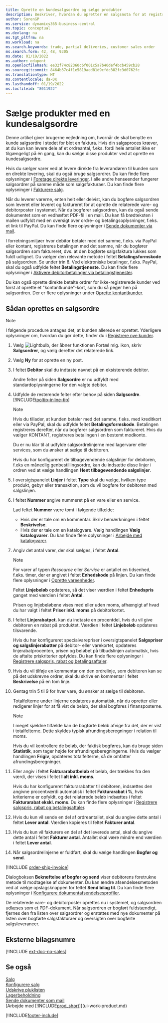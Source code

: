 ```yaml
---
title: Oprette en kundesalgsordre og sælge produkter
description: Beskriver, hvordan du opretter en salgsnota for at registrere en aftale med en kunde om at sælge eller handle med produkter i henhold til bestemte betingelser.
author: SorenGP
ms.service: dynamics365-business-central
ms.topic: conceptual
ms.devlang: na
ms.tgt_pltfrm: na
ms.workload: na
ms.search.keywords: trade, partial deliveries, customer sales order
ms.search.form: 42, 48, 9305
ms.date: 01/19/2022
ms.author: edupont
ms.openlocfilehash: ee32f74c82360c6f001c5a7b40def4bcb459cb28
ms.sourcegitcommit: 8464b37c4f1e5819aed81d9cfdc382fc3d0762fc
ms.translationtype: HT
ms.contentlocale: da-DK
ms.lasthandoff: 01/19/2022
ms.locfileid: "8011922"
---
```

# <a name="sell-products-with-a-customer-sales-order"></a>Sælge produkter med en kundesalgsordre  

Denne artikel giver brugerne vejledning om, hvornår de skal benytte en kunde salgsordre i stedet for blot en faktura. Hvis din salgsproces kræver, at du kun kan levere dele af et ordreantal, f.eks. fordi hele antallet ikke er tilgængeligt på én gang, kan du sælge disse produkter ved at oprette en kundesalgsordre.  

Hvis du sælger varer ved at levere direkte fra leverandøren til kunden som en direkte levering, skal du også bruge salgsordrer. Du kan finde flere oplysninger i [Foretage direkte leveringer](sales-how-drop-shipment.md). I alle andre henseender fungerer salgsordrer på samme måde som salgsfakturaer. Du kan finde flere oplysninger i [Fakturere salg](sales-how-invoice-sales.md).

Når du leverer varerne, enten helt eller delvist, kan du bogføre salgsordren som leveret eller leveret og faktureret for at oprette de relaterede vare- og debitorposter i systemet. Når du bogfører salgsordren, kan du også sende dokumentet som en vedhæftet PDF-fil i en mail. Du kan få brødteksten i mailen udfyldt med en oversigt over ordre- og betalingsoplysninger, f.eks. et link til PayPal. Du kan finde flere oplysninger i [Sende dokumenter via mail](ui-how-send-documents-email.md).

I forretningsmiljøer hvor debitor betaler med det samme, f.eks. via PayPal eller kontant, registreres betalingen med det samme, når du bogfører salgsordren som faktureret, dvs. at den bogførte salgsfaktura lukkes som fuldt udlignet. Du vælger den relevante metode i feltet **Betalingsformskode** på salgsordren. Se under trin 8. Ved elektroniske betalinger, f.eks. PayPal, skal du også udfylde feltet **Betalingstjeneste**. Du kan finde flere oplysninger i [Aktivere debitorbetalinger via betalingstjenester](sales-how-enable-payment-service-extensions.md).

Du kan også oprette direkte betalte ordrer for ikke-registrerede kunder ved først at oprette et "kontantkunde"-kort, som du så peger hen på salgsordren. Der er flere oplysninger under [Oprette kontantkunder](finance-how-to-set-up-cash-customers.md).

## <a name="to-create-a-sales-order"></a>Sådan oprettes en salgsordre

> [!NOTE]  
> I følgende procedure antages det, at kunden allerede er oprettet. Yderligere oplysninger om, hvordan du gør dette, finder du i [Registrere nye kunder](sales-how-register-new-customers.md).

1. Vælg ![Lightbulb, der åbner funktionen Fortæl mig.](media/ui-search/search_small.png "Fortæl mig, hvad du vil foretage dig") ikon, skriv **Salgsordrer**, og vælg derefter det relaterede link.
2. Vælg **Ny** for at oprette en ny post.
3. I feltet **Debitor** skal du indtaste navnet på en eksisterende debitor.

    Andre felter på siden **Salgsordre** er nu udfyldt med standardoplysningerne for den valgte debitor.  

4. Udfylde de resterende felter efter behov på siden **Salgsordre**. [!INCLUDE[tooltip-inline-tip](includes/tooltip-inline-tip_md.md)]

    > [!NOTE]  
    > Hvis du tillader, at kunden betaler med det samme, f.eks. med kreditkort eller via PayPal, skal du udfylde feltet **Betalingsformskode**. Betalingen registreres derefter, når du bogfører salgsordren som faktureret. Hvis du vælger KONTANT, registreres betalingen i en bestemt modkonto.

    Du er nu klar til at udfylde salgsordrelinjerne med lagervarer eller services, som du ønsker at sælge til debitoren.

    Hvis du har konfigureret de tilbagevendende salgslinjer for debitoren, f.eks en månedlig genbestillingsordre, kan du indsætte disse linjer i ordren ved at vælge handlingen **Hent tilbagevendende salgslinjer**.
5. I oversigtspanelet **Linjer** i feltet **Type** skal du vælge, hvilken type produkt, gebyr eller transaktion, som du vil bogføre for debitoren med salgslinjen.

6. I feltet **Nummer** angive nummeret på en vare eller en service.

    Lad feltet **Nummer** være tomt i følgende tilfælde:

    * Hvis der er tale om en kommentar. Skriv bemærkningen i feltet **Beskrivelse**.
    * Hvis der er tale om en katalogvare. Vælg handlingen **Vælg katalogvarer**. Du kan finde flere oplysninger i [Arbejde med katalogvarer](inventory-how-work-nonstock-items.md).
7. Angiv det antal varer, der skal sælges, i feltet **Antal**.

    > [!NOTE]  
    > For varer af typen *Ressource* eller *Service* er antallet en tidsenhed, f.eks. timer, der er angivet i feltet **Enhedskode** på linjen. Du kan finde flere oplysninger i [Oprette vareenheder](inventory-how-setup-units-of-measure.md).

    Feltet **Linjebeløb** opdateres, så det viser værdien i feltet **Enhedspris** ganget med værdien i feltet **Antal**.

    Prisen og linjebeløbene vises med eller uden moms, afhængigt af hvad du har valgt i feltet **Priser inkl. moms** på debitorkortet.
8. I feltet **Linjerabatpct.** kan du indtaste en procentdel, hvis du vil give debitoren en rabat på produktet. Værdien i feltet **Linjebeløb** opdateres tilsvarende.

    Hvis du har konfigureret specialvarepriser i oversigtspanelet **Salgspriser og salgslinjerabatter** på debitor- eller varekortet, opdateres linjerabatprocenten, prisen og beløbet på tilbudslinjen automatisk, hvis de aftalte priskriterier opfyldes. Du kan finde flere oplysninger i [Registrere salgspris, rabat og betalingsaftaler](sales-how-record-sales-price-discount-payment-agreements.md).
9. Hvis du vil tilføje en kommentar om den ordrelinje, som debitoren kan se på det udskrevne ordrer, skal du skrive en kommentar i feltet **Beskrivelse** på en tom linje.  
10. Gentag trin 5 til 9 for hver vare, du ønsker at sælge til debitoren.

    Totalfelterne under linjerne opdateres automatisk, når du opretter eller redigerer linjer for at få vist de beløb, der skal bogføres i finansposterne.

    > [!NOTE]
    > I meget sjældne tilfælde kan de bogførte beløb afvige fra det, der er vist i totalfelterne. Dette skyldes typisk afrundingsberegninger i relation til moms.
    >
    > Hvis du vil kontrollere de beløb, der faktisk bogføres, kan du bruge siden **Statistik**, som tager højde for afrundingsberegningerne. Hvis du vælger handlingen **Frigiv**, opdateres totalfelterne, så de omfatter afrundingsberegninger.  

11. Eller angiv i feltet **Fakturarabatbeløb** et beløb, der trækkes fra den værdi, der vises i feltet **I alt inkl. moms**.

    Hvis du har konfigureret fakturarabatter til debitoren, indsættes den angivne procentværdi automatisk i feltet **Fakturarabat i %**, hvis kriterierne er opfyldt, og det relaterede beløb indsættes i feltet **Fakturarabat ekskl. moms**. Du kan finde flere oplysninger i [Registrere salgspris, rabat og betalingsaftaler](sales-how-record-sales-price-discount-payment-agreements.md).
12. Hvis du kun vil sende en del af ordreantallet, skal du angive dette antal i feltet **Lever antal**. Værdien kopieres til feltet **Fakturer antal**.
13. Hvis du kun vil fakturere en del af det leverede antal, skal du angive dette antal i feltet **Fakturer antal**. Antallet skal være mindre end værdien i feltet **Lever antal**.  
14. Når salgsordrelinjerne er fuldført, skal du vælge handlingen **Bogfør og send**.

[!INCLUDE [order-ship-invoice](includes/order-ship-invoice.md)]

Dialogboksen **Bekræftelse af bogfør og send** viser debitorens foretrukne metode til modtagelse af dokumenter. Du kan ændre afsendelsesmetoden ved at vælge opslagsknappen for feltet **Send bilag til**. Du kan finde flere oplysninger i [Konfigurere dokumentafsendelsesprofiler](sales-how-setup-document-send-profiles.md).

De relaterede vare- og debitorposter oprettes nu i systemet, og salgsordren udlæses som et PDF-dokument. Når salgsordren er bogført fuldstændigt, fjernes den fra listen over salgsordrer og erstattes med nye dokumenter på listen over bogførte salgsfakturaer og oversigten over bogførte salgsleverancer.  

## <a name="external-document-number"></a>Eksterne bilagsnumre

[!INCLUDE [ext-doc-no-sales](includes/ext-doc-no-sales.md)]

## <a name="see-also"></a>Se også

[Salg](sales-manage-sales.md)  
[Konfigurere salg](sales-setup-sales.md)  
[Udskrive pluklisten](sales-how-print-picking-list.md)  
[Lagerbeholdning](inventory-manage-inventory.md)  
[Sende dokumenter som mail](ui-how-send-documents-email.md)  
[Arbejde med [!INCLUDE[prod_short](includes/prod_short.md)]](ui-work-product.md)


[!INCLUDE[footer-include](includes/footer-banner.md)]